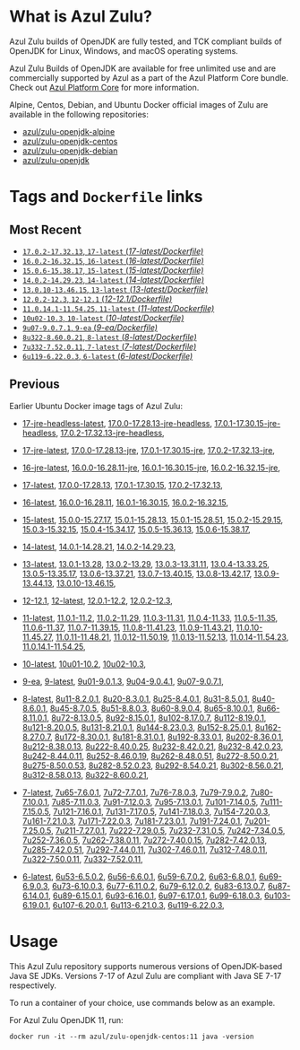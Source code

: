 What is Azul Zulu? 
======================================

Azul Zulu builds of OpenJDK are fully tested, and TCK compliant builds of OpenJDK for Linux, Windows, and macOS operating systems.

Azul Zulu Builds of OpenJDK are available for free unlimited use and are commercially supported by Azul as a part of the Azul Platform Core bundle.
Check out [Azul Platform Core][3] for more information.

Alpine, Centos, Debian, and Ubuntu Docker official images of Zulu are available in the following repositories:

  * [azul/zulu-openjdk-alpine][4]
  * [azul/zulu-openjdk-centos][5]
  * [azul/zulu-openjdk-debian][6]
  * [azul/zulu-openjdk][7]

Tags and `Dockerfile` links
===========================

Most Recent
-----------
 
   * [`17.0.2-17.32.13`, `17-latest` (*17-latest/Dockerfile)*][10]
   * [`16.0.2-16.32.15`, `16-latest` (*16-latest/Dockerfile)*][22]
   * [`15.0.6-15.38.17`, `15-latest` (*15-latest/Dockerfile)*][30]
   * [`14.0.2-14.29.23`, `14-latest` (*14-latest/Dockerfile)*][39]
   * [`13.0.10-13.46.15`, `13-latest` (*13-latest/Dockerfile)*][42]
   * [`12.0.2-12.3`, `12-12.1` (*12-12.1/Dockerfile)*][53]
   * [`11.0.14.1-11.54.25`, `11-latest` (*11-latest/Dockerfile)*][57]
   * [`10u02-10.3`, `10-latest` (*10-latest/Dockerfile)*][73]
   * [`9u07-9.0.7.1`, `9-ea` (*9-ea/Dockerfile)*][76]
   * [`8u322-8.60.0.21`, `8-latest` (*8-latest/Dockerfile)*][81]
   * [`7u332-7.52.0.11`, `7-latest` (*7-latest/Dockerfile)*][119]
   * [`6u119-6.22.0.3`, `6-latest` (*6-latest/Dockerfile)*][153]

Previous
--------

Earlier Ubuntu Docker image tags of Azul Zulu:

  * [17-jre-headless-latest][18],
  [17.0.0-17.28.13-jre-headless][19],
  [17.0.1-17.30.15-jre-headless][20],
  [17.0.2-17.32.13-jre-headless][21],
  
  * [17-jre-latest][11],
  [17.0.0-17.28.13-jre][15],
  [17.0.1-17.30.15-jre][16],
  [17.0.2-17.32.13-jre][17],
  
  * [16-jre-latest][23],
  [16.0.0-16.28.11-jre][27],
  [16.0.1-16.30.15-jre][28],
  [16.0.2-16.32.15-jre][29],
  
  * [17-latest][10],
  [17.0.0-17.28.13][12],
  [17.0.1-17.30.15][13],
  [17.0.2-17.32.13][14],
  
  * [16-latest][22],
  [16.0.0-16.28.11][24],
  [16.0.1-16.30.15][25],
  [16.0.2-16.32.15][26],
  
  * [15-latest][30],
  [15.0.0-15.27.17][31],
  [15.0.1-15.28.13][32],
  [15.0.1-15.28.51][33],
  [15.0.2-15.29.15][34],
  [15.0.3-15.32.15][35],
  [15.0.4-15.34.17][36],
  [15.0.5-15.36.13][37],
  [15.0.6-15.38.17][38],
  
  * [14-latest][39],
  [14.0.1-14.28.21][40],
  [14.0.2-14.29.23][41],
  
  * [13-latest][42],
  [13.0.1-13.28][43],
  [13.0.2-13.29][44],
  [13.0.3-13.31.11][45],
  [13.0.4-13.33.25][46],
  [13.0.5-13.35.17][47],
  [13.0.6-13.37.21][48],
  [13.0.7-13.40.15][49],
  [13.0.8-13.42.17][50],
  [13.0.9-13.44.13][51],
  [13.0.10-13.46.15][52],
  
  * [12-12.1][53],
  [12-latest][54],
  [12.0.1-12.2][55],
  [12.0.2-12.3][56],
  
  * [11-latest][57],
  [11.0.1-11.2][58],
  [11.0.2-11.29][59],
  [11.0.3-11.31][60],
  [11.0.4-11.33][61],
  [11.0.5-11.35][62],
  [11.0.6-11.37][63],
  [11.0.7-11.39.15][64],
  [11.0.8-11.41.23][65],
  [11.0.9-11.43.21][66],
  [11.0.10-11.45.27][67],
  [11.0.11-11.48.21][68],
  [11.0.12-11.50.19][69],
  [11.0.13-11.52.13][70],
  [11.0.14-11.54.23][71],
  [11.0.14.1-11.54.25][72],
  
  * [10-latest][73],
  [10u01-10.2][74],
  [10u02-10.3][75],
  
  * [9-ea][76],
  [9-latest][77],
  [9u01-9.0.1.3][78],
  [9u04-9.0.4.1][79],
  [9u07-9.0.7.1][80],
  
  * [8-latest][81],
  [8u11-8.2.0.1][82],
  [8u20-8.3.0.1][83],
  [8u25-8.4.0.1][84],
  [8u31-8.5.0.1][85],
  [8u40-8.6.0.1][86],
  [8u45-8.7.0.5][87],
  [8u51-8.8.0.3][88],
  [8u60-8.9.0.4][89],
  [8u65-8.10.0.1][90],
  [8u66-8.11.0.1][91],
  [8u72-8.13.0.5][92],
  [8u92-8.15.0.1][93],
  [8u102-8.17.0.7][94],
  [8u112-8.19.0.1][95],
  [8u121-8.20.0.5][96],
  [8u131-8.21.0.1][97],
  [8u144-8.23.0.3][98],
  [8u152-8.25.0.1][99],
  [8u162-8.27.0.7][100],
  [8u172-8.30.0.1][101],
  [8u181-8.31.0.1][102],
  [8u192-8.33.0.1][103],
  [8u202-8.36.0.1][104],
  [8u212-8.38.0.13][105],
  [8u222-8.40.0.25][106],
  [8u232-8.42.0.21][107],
  [8u232-8.42.0.23][108],
  [8u242-8.44.0.11][109],
  [8u252-8.46.0.19][110],
  [8u262-8.48.0.51][111],
  [8u272-8.50.0.21][112],
  [8u275-8.50.0.53][113],
  [8u282-8.52.0.23][114],
  [8u292-8.54.0.21][115],
  [8u302-8.56.0.21][116],
  [8u312-8.58.0.13][117],
  [8u322-8.60.0.21][118],
  
  * [7-latest][119],
  [7u65-7.6.0.1][120],
  [7u72-7.7.0.1][121],
  [7u76-7.8.0.3][122],
  [7u79-7.9.0.2][123],
  [7u80-7.10.0.1][124],
  [7u85-7.11.0.3][125],
  [7u91-7.12.0.3][126],
  [7u95-7.13.0.1][127],
  [7u101-7.14.0.5][128],
  [7u111-7.15.0.5][129],
  [7u121-7.16.0.1][130],
  [7u131-7.17.0.5][131],
  [7u141-7.18.0.3][132],
  [7u154-7.20.0.3][133],
  [7u161-7.21.0.3][134],
  [7u171-7.22.0.3][135],
  [7u181-7.23.0.1][136],
  [7u191-7.24.0.1][137],
  [7u201-7.25.0.5][138],
  [7u211-7.27.0.1][139],
  [7u222-7.29.0.5][140],
  [7u232-7.31.0.5][141],
  [7u242-7.34.0.5][142],
  [7u252-7.36.0.5][143],
  [7u262-7.38.0.11][144],
  [7u272-7.40.0.15][145],
  [7u282-7.42.0.13][146],
  [7u285-7.42.0.51][147],
  [7u292-7.44.0.11][148],
  [7u302-7.46.0.11][149],
  [7u312-7.48.0.11][150],
  [7u322-7.50.0.11][151],
  [7u332-7.52.0.11][152],
  
  * [6-latest][153],
  [6u53-6.5.0.2][154],
  [6u56-6.6.0.1][155],
  [6u59-6.7.0.2][156],
  [6u63-6.8.0.1][157],
  [6u69-6.9.0.3][158],
  [6u73-6.10.0.3][159],
  [6u77-6.11.0.2][160],
  [6u79-6.12.0.2][161],
  [6u83-6.13.0.7][162],
  [6u87-6.14.0.1][163],
  [6u89-6.15.0.1][164],
  [6u93-6.16.0.1][165],
  [6u97-6.17.0.1][166],
  [6u99-6.18.0.3][167],
  [6u103-6.19.0.1][168],
  [6u107-6.20.0.1][169],
  [6u113-6.21.0.3][170],
  [6u119-6.22.0.3][171],
  

Usage
=====

This Azul Zulu repository supports numerous versions of OpenJDK-based Java SE JDKs. Versions 7-17 of Azul Zulu are compliant with Java SE 7-17 respectively.

To run a container of your choice, use commands below as an example.

For Azul Zulu OpenJDK 11, run:

    docker run -it --rm azul/zulu-openjdk-centos:11 java -version

  [1]: https://www.azul.com/files/ZuluDocker60.gif
  [2]: https://www.azul.com/
  [3]: https://www.azul.com/products/core/
  [4]: https://hub.docker.com/r/azul/zulu-openjdk-alpine
  [5]: https://hub.docker.com/r/azul/zulu-openjdk-centos
  [6]: https://hub.docker.com/r/azul/zulu-openjdk-debian
  [7]: https://hub.docker.com/r/azul/zulu-openjdk


  [18]: https://github.com/zulu-openjdk/zulu-openjdk/blob/master/centos/17-jre-headless-latest/Dockerfile
  [19]: https://github.com/zulu-openjdk/zulu-openjdk/blob/master/centos/17.0.0-17.28.13-jre-headless/Dockerfile
  [20]: https://github.com/zulu-openjdk/zulu-openjdk/blob/master/centos/17.0.1-17.30.15-jre-headless/Dockerfile
  [21]: https://github.com/zulu-openjdk/zulu-openjdk/blob/master/centos/17.0.2-17.32.13-jre-headless/Dockerfile
  
  [11]: https://github.com/zulu-openjdk/zulu-openjdk/blob/master/centos/17-jre-latest/Dockerfile
  [15]: https://github.com/zulu-openjdk/zulu-openjdk/blob/master/centos/17.0.0-17.28.13-jre/Dockerfile
  [16]: https://github.com/zulu-openjdk/zulu-openjdk/blob/master/centos/17.0.1-17.30.15-jre/Dockerfile
  [17]: https://github.com/zulu-openjdk/zulu-openjdk/blob/master/centos/17.0.2-17.32.13-jre/Dockerfile
  
  [23]: https://github.com/zulu-openjdk/zulu-openjdk/blob/master/centos/16-jre-latest/Dockerfile
  [27]: https://github.com/zulu-openjdk/zulu-openjdk/blob/master/centos/16.0.0-16.28.11-jre/Dockerfile
  [28]: https://github.com/zulu-openjdk/zulu-openjdk/blob/master/centos/16.0.1-16.30.15-jre/Dockerfile
  [29]: https://github.com/zulu-openjdk/zulu-openjdk/blob/master/centos/16.0.2-16.32.15-jre/Dockerfile
  
  [10]: https://github.com/zulu-openjdk/zulu-openjdk/blob/master/centos/17-latest/Dockerfile
  [12]: https://github.com/zulu-openjdk/zulu-openjdk/blob/master/centos/17.0.0-17.28.13/Dockerfile
  [13]: https://github.com/zulu-openjdk/zulu-openjdk/blob/master/centos/17.0.1-17.30.15/Dockerfile
  [14]: https://github.com/zulu-openjdk/zulu-openjdk/blob/master/centos/17.0.2-17.32.13/Dockerfile
  
  [22]: https://github.com/zulu-openjdk/zulu-openjdk/blob/master/centos/16-latest/Dockerfile
  [24]: https://github.com/zulu-openjdk/zulu-openjdk/blob/master/centos/16.0.0-16.28.11/Dockerfile
  [25]: https://github.com/zulu-openjdk/zulu-openjdk/blob/master/centos/16.0.1-16.30.15/Dockerfile
  [26]: https://github.com/zulu-openjdk/zulu-openjdk/blob/master/centos/16.0.2-16.32.15/Dockerfile
  
  [30]: https://github.com/zulu-openjdk/zulu-openjdk/blob/master/centos/15-latest/Dockerfile
  [31]: https://github.com/zulu-openjdk/zulu-openjdk/blob/master/centos/15.0.0-15.27.17/Dockerfile
  [32]: https://github.com/zulu-openjdk/zulu-openjdk/blob/master/centos/15.0.1-15.28.13/Dockerfile
  [33]: https://github.com/zulu-openjdk/zulu-openjdk/blob/master/centos/15.0.1-15.28.51/Dockerfile
  [34]: https://github.com/zulu-openjdk/zulu-openjdk/blob/master/centos/15.0.2-15.29.15/Dockerfile
  [35]: https://github.com/zulu-openjdk/zulu-openjdk/blob/master/centos/15.0.3-15.32.15/Dockerfile
  [36]: https://github.com/zulu-openjdk/zulu-openjdk/blob/master/centos/15.0.4-15.34.17/Dockerfile
  [37]: https://github.com/zulu-openjdk/zulu-openjdk/blob/master/centos/15.0.5-15.36.13/Dockerfile
  [38]: https://github.com/zulu-openjdk/zulu-openjdk/blob/master/centos/15.0.6-15.38.17/Dockerfile
  
  [39]: https://github.com/zulu-openjdk/zulu-openjdk/blob/master/centos/14-latest/Dockerfile
  [40]: https://github.com/zulu-openjdk/zulu-openjdk/blob/master/centos/14.0.1-14.28.21/Dockerfile
  [41]: https://github.com/zulu-openjdk/zulu-openjdk/blob/master/centos/14.0.2-14.29.23/Dockerfile
  
  [42]: https://github.com/zulu-openjdk/zulu-openjdk/blob/master/centos/13-latest/Dockerfile
  [43]: https://github.com/zulu-openjdk/zulu-openjdk/blob/master/centos/13.0.1-13.28/Dockerfile
  [44]: https://github.com/zulu-openjdk/zulu-openjdk/blob/master/centos/13.0.2-13.29/Dockerfile
  [45]: https://github.com/zulu-openjdk/zulu-openjdk/blob/master/centos/13.0.3-13.31.11/Dockerfile
  [46]: https://github.com/zulu-openjdk/zulu-openjdk/blob/master/centos/13.0.4-13.33.25/Dockerfile
  [47]: https://github.com/zulu-openjdk/zulu-openjdk/blob/master/centos/13.0.5-13.35.17/Dockerfile
  [48]: https://github.com/zulu-openjdk/zulu-openjdk/blob/master/centos/13.0.6-13.37.21/Dockerfile
  [49]: https://github.com/zulu-openjdk/zulu-openjdk/blob/master/centos/13.0.7-13.40.15/Dockerfile
  [50]: https://github.com/zulu-openjdk/zulu-openjdk/blob/master/centos/13.0.8-13.42.17/Dockerfile
  [51]: https://github.com/zulu-openjdk/zulu-openjdk/blob/master/centos/13.0.9-13.44.13/Dockerfile
  [52]: https://github.com/zulu-openjdk/zulu-openjdk/blob/master/centos/13.0.10-13.46.15/Dockerfile
  
  [53]: https://github.com/zulu-openjdk/zulu-openjdk/blob/master/centos/12-12.1/Dockerfile
  [54]: https://github.com/zulu-openjdk/zulu-openjdk/blob/master/centos/12-latest/Dockerfile
  [55]: https://github.com/zulu-openjdk/zulu-openjdk/blob/master/centos/12.0.1-12.2/Dockerfile
  [56]: https://github.com/zulu-openjdk/zulu-openjdk/blob/master/centos/12.0.2-12.3/Dockerfile
  
  [57]: https://github.com/zulu-openjdk/zulu-openjdk/blob/master/centos/11-latest/Dockerfile
  [58]: https://github.com/zulu-openjdk/zulu-openjdk/blob/master/centos/11.0.1-11.2/Dockerfile
  [59]: https://github.com/zulu-openjdk/zulu-openjdk/blob/master/centos/11.0.2-11.29/Dockerfile
  [60]: https://github.com/zulu-openjdk/zulu-openjdk/blob/master/centos/11.0.3-11.31/Dockerfile
  [61]: https://github.com/zulu-openjdk/zulu-openjdk/blob/master/centos/11.0.4-11.33/Dockerfile
  [62]: https://github.com/zulu-openjdk/zulu-openjdk/blob/master/centos/11.0.5-11.35/Dockerfile
  [63]: https://github.com/zulu-openjdk/zulu-openjdk/blob/master/centos/11.0.6-11.37/Dockerfile
  [64]: https://github.com/zulu-openjdk/zulu-openjdk/blob/master/centos/11.0.7-11.39.15/Dockerfile
  [65]: https://github.com/zulu-openjdk/zulu-openjdk/blob/master/centos/11.0.8-11.41.23/Dockerfile
  [66]: https://github.com/zulu-openjdk/zulu-openjdk/blob/master/centos/11.0.9-11.43.21/Dockerfile
  [67]: https://github.com/zulu-openjdk/zulu-openjdk/blob/master/centos/11.0.10-11.45.27/Dockerfile
  [68]: https://github.com/zulu-openjdk/zulu-openjdk/blob/master/centos/11.0.11-11.48.21/Dockerfile
  [69]: https://github.com/zulu-openjdk/zulu-openjdk/blob/master/centos/11.0.12-11.50.19/Dockerfile
  [70]: https://github.com/zulu-openjdk/zulu-openjdk/blob/master/centos/11.0.13-11.52.13/Dockerfile
  [71]: https://github.com/zulu-openjdk/zulu-openjdk/blob/master/centos/11.0.14-11.54.23/Dockerfile
  [72]: https://github.com/zulu-openjdk/zulu-openjdk/blob/master/centos/11.0.14.1-11.54.25/Dockerfile
  
  [73]: https://github.com/zulu-openjdk/zulu-openjdk/blob/master/centos/10-latest/Dockerfile
  [74]: https://github.com/zulu-openjdk/zulu-openjdk/blob/master/centos/10u01-10.2/Dockerfile
  [75]: https://github.com/zulu-openjdk/zulu-openjdk/blob/master/centos/10u02-10.3/Dockerfile
  
  [76]: https://github.com/zulu-openjdk/zulu-openjdk/blob/master/centos/9-ea/Dockerfile
  [77]: https://github.com/zulu-openjdk/zulu-openjdk/blob/master/centos/9-latest/Dockerfile
  [78]: https://github.com/zulu-openjdk/zulu-openjdk/blob/master/centos/9u01-9.0.1.3/Dockerfile
  [79]: https://github.com/zulu-openjdk/zulu-openjdk/blob/master/centos/9u04-9.0.4.1/Dockerfile
  [80]: https://github.com/zulu-openjdk/zulu-openjdk/blob/master/centos/9u07-9.0.7.1/Dockerfile
  
  [81]: https://github.com/zulu-openjdk/zulu-openjdk/blob/master/centos/8-latest/Dockerfile
  [82]: https://github.com/zulu-openjdk/zulu-openjdk/blob/master/centos/8u11-8.2.0.1/Dockerfile
  [83]: https://github.com/zulu-openjdk/zulu-openjdk/blob/master/centos/8u20-8.3.0.1/Dockerfile
  [84]: https://github.com/zulu-openjdk/zulu-openjdk/blob/master/centos/8u25-8.4.0.1/Dockerfile
  [85]: https://github.com/zulu-openjdk/zulu-openjdk/blob/master/centos/8u31-8.5.0.1/Dockerfile
  [86]: https://github.com/zulu-openjdk/zulu-openjdk/blob/master/centos/8u40-8.6.0.1/Dockerfile
  [87]: https://github.com/zulu-openjdk/zulu-openjdk/blob/master/centos/8u45-8.7.0.5/Dockerfile
  [88]: https://github.com/zulu-openjdk/zulu-openjdk/blob/master/centos/8u51-8.8.0.3/Dockerfile
  [89]: https://github.com/zulu-openjdk/zulu-openjdk/blob/master/centos/8u60-8.9.0.4/Dockerfile
  [90]: https://github.com/zulu-openjdk/zulu-openjdk/blob/master/centos/8u65-8.10.0.1/Dockerfile
  [91]: https://github.com/zulu-openjdk/zulu-openjdk/blob/master/centos/8u66-8.11.0.1/Dockerfile
  [92]: https://github.com/zulu-openjdk/zulu-openjdk/blob/master/centos/8u72-8.13.0.5/Dockerfile
  [93]: https://github.com/zulu-openjdk/zulu-openjdk/blob/master/centos/8u92-8.15.0.1/Dockerfile
  [94]: https://github.com/zulu-openjdk/zulu-openjdk/blob/master/centos/8u102-8.17.0.7/Dockerfile
  [95]: https://github.com/zulu-openjdk/zulu-openjdk/blob/master/centos/8u112-8.19.0.1/Dockerfile
  [96]: https://github.com/zulu-openjdk/zulu-openjdk/blob/master/centos/8u121-8.20.0.5/Dockerfile
  [97]: https://github.com/zulu-openjdk/zulu-openjdk/blob/master/centos/8u131-8.21.0.1/Dockerfile
  [98]: https://github.com/zulu-openjdk/zulu-openjdk/blob/master/centos/8u144-8.23.0.3/Dockerfile
  [99]: https://github.com/zulu-openjdk/zulu-openjdk/blob/master/centos/8u152-8.25.0.1/Dockerfile
  [100]: https://github.com/zulu-openjdk/zulu-openjdk/blob/master/centos/8u162-8.27.0.7/Dockerfile
  [101]: https://github.com/zulu-openjdk/zulu-openjdk/blob/master/centos/8u172-8.30.0.1/Dockerfile
  [102]: https://github.com/zulu-openjdk/zulu-openjdk/blob/master/centos/8u181-8.31.0.1/Dockerfile
  [103]: https://github.com/zulu-openjdk/zulu-openjdk/blob/master/centos/8u192-8.33.0.1/Dockerfile
  [104]: https://github.com/zulu-openjdk/zulu-openjdk/blob/master/centos/8u202-8.36.0.1/Dockerfile
  [105]: https://github.com/zulu-openjdk/zulu-openjdk/blob/master/centos/8u212-8.38.0.13/Dockerfile
  [106]: https://github.com/zulu-openjdk/zulu-openjdk/blob/master/centos/8u222-8.40.0.25/Dockerfile
  [107]: https://github.com/zulu-openjdk/zulu-openjdk/blob/master/centos/8u232-8.42.0.21/Dockerfile
  [108]: https://github.com/zulu-openjdk/zulu-openjdk/blob/master/centos/8u232-8.42.0.23/Dockerfile
  [109]: https://github.com/zulu-openjdk/zulu-openjdk/blob/master/centos/8u242-8.44.0.11/Dockerfile
  [110]: https://github.com/zulu-openjdk/zulu-openjdk/blob/master/centos/8u252-8.46.0.19/Dockerfile
  [111]: https://github.com/zulu-openjdk/zulu-openjdk/blob/master/centos/8u262-8.48.0.51/Dockerfile
  [112]: https://github.com/zulu-openjdk/zulu-openjdk/blob/master/centos/8u272-8.50.0.21/Dockerfile
  [113]: https://github.com/zulu-openjdk/zulu-openjdk/blob/master/centos/8u275-8.50.0.53/Dockerfile
  [114]: https://github.com/zulu-openjdk/zulu-openjdk/blob/master/centos/8u282-8.52.0.23/Dockerfile
  [115]: https://github.com/zulu-openjdk/zulu-openjdk/blob/master/centos/8u292-8.54.0.21/Dockerfile
  [116]: https://github.com/zulu-openjdk/zulu-openjdk/blob/master/centos/8u302-8.56.0.21/Dockerfile
  [117]: https://github.com/zulu-openjdk/zulu-openjdk/blob/master/centos/8u312-8.58.0.13/Dockerfile
  [118]: https://github.com/zulu-openjdk/zulu-openjdk/blob/master/centos/8u322-8.60.0.21/Dockerfile
  
  [119]: https://github.com/zulu-openjdk/zulu-openjdk/blob/master/centos/7-latest/Dockerfile
  [120]: https://github.com/zulu-openjdk/zulu-openjdk/blob/master/centos/7u65-7.6.0.1/Dockerfile
  [121]: https://github.com/zulu-openjdk/zulu-openjdk/blob/master/centos/7u72-7.7.0.1/Dockerfile
  [122]: https://github.com/zulu-openjdk/zulu-openjdk/blob/master/centos/7u76-7.8.0.3/Dockerfile
  [123]: https://github.com/zulu-openjdk/zulu-openjdk/blob/master/centos/7u79-7.9.0.2/Dockerfile
  [124]: https://github.com/zulu-openjdk/zulu-openjdk/blob/master/centos/7u80-7.10.0.1/Dockerfile
  [125]: https://github.com/zulu-openjdk/zulu-openjdk/blob/master/centos/7u85-7.11.0.3/Dockerfile
  [126]: https://github.com/zulu-openjdk/zulu-openjdk/blob/master/centos/7u91-7.12.0.3/Dockerfile
  [127]: https://github.com/zulu-openjdk/zulu-openjdk/blob/master/centos/7u95-7.13.0.1/Dockerfile
  [128]: https://github.com/zulu-openjdk/zulu-openjdk/blob/master/centos/7u101-7.14.0.5/Dockerfile
  [129]: https://github.com/zulu-openjdk/zulu-openjdk/blob/master/centos/7u111-7.15.0.5/Dockerfile
  [130]: https://github.com/zulu-openjdk/zulu-openjdk/blob/master/centos/7u121-7.16.0.1/Dockerfile
  [131]: https://github.com/zulu-openjdk/zulu-openjdk/blob/master/centos/7u131-7.17.0.5/Dockerfile
  [132]: https://github.com/zulu-openjdk/zulu-openjdk/blob/master/centos/7u141-7.18.0.3/Dockerfile
  [133]: https://github.com/zulu-openjdk/zulu-openjdk/blob/master/centos/7u154-7.20.0.3/Dockerfile
  [134]: https://github.com/zulu-openjdk/zulu-openjdk/blob/master/centos/7u161-7.21.0.3/Dockerfile
  [135]: https://github.com/zulu-openjdk/zulu-openjdk/blob/master/centos/7u171-7.22.0.3/Dockerfile
  [136]: https://github.com/zulu-openjdk/zulu-openjdk/blob/master/centos/7u181-7.23.0.1/Dockerfile
  [137]: https://github.com/zulu-openjdk/zulu-openjdk/blob/master/centos/7u191-7.24.0.1/Dockerfile
  [138]: https://github.com/zulu-openjdk/zulu-openjdk/blob/master/centos/7u201-7.25.0.5/Dockerfile
  [139]: https://github.com/zulu-openjdk/zulu-openjdk/blob/master/centos/7u211-7.27.0.1/Dockerfile
  [140]: https://github.com/zulu-openjdk/zulu-openjdk/blob/master/centos/7u222-7.29.0.5/Dockerfile
  [141]: https://github.com/zulu-openjdk/zulu-openjdk/blob/master/centos/7u232-7.31.0.5/Dockerfile
  [142]: https://github.com/zulu-openjdk/zulu-openjdk/blob/master/centos/7u242-7.34.0.5/Dockerfile
  [143]: https://github.com/zulu-openjdk/zulu-openjdk/blob/master/centos/7u252-7.36.0.5/Dockerfile
  [144]: https://github.com/zulu-openjdk/zulu-openjdk/blob/master/centos/7u262-7.38.0.11/Dockerfile
  [145]: https://github.com/zulu-openjdk/zulu-openjdk/blob/master/centos/7u272-7.40.0.15/Dockerfile
  [146]: https://github.com/zulu-openjdk/zulu-openjdk/blob/master/centos/7u282-7.42.0.13/Dockerfile
  [147]: https://github.com/zulu-openjdk/zulu-openjdk/blob/master/centos/7u285-7.42.0.51/Dockerfile
  [148]: https://github.com/zulu-openjdk/zulu-openjdk/blob/master/centos/7u292-7.44.0.11/Dockerfile
  [149]: https://github.com/zulu-openjdk/zulu-openjdk/blob/master/centos/7u302-7.46.0.11/Dockerfile
  [150]: https://github.com/zulu-openjdk/zulu-openjdk/blob/master/centos/7u312-7.48.0.11/Dockerfile
  [151]: https://github.com/zulu-openjdk/zulu-openjdk/blob/master/centos/7u322-7.50.0.11/Dockerfile
  [152]: https://github.com/zulu-openjdk/zulu-openjdk/blob/master/centos/7u332-7.52.0.11/Dockerfile
  
  [153]: https://github.com/zulu-openjdk/zulu-openjdk/blob/master/centos/6-latest/Dockerfile
  [154]: https://github.com/zulu-openjdk/zulu-openjdk/blob/master/centos/6u53-6.5.0.2/Dockerfile
  [155]: https://github.com/zulu-openjdk/zulu-openjdk/blob/master/centos/6u56-6.6.0.1/Dockerfile
  [156]: https://github.com/zulu-openjdk/zulu-openjdk/blob/master/centos/6u59-6.7.0.2/Dockerfile
  [157]: https://github.com/zulu-openjdk/zulu-openjdk/blob/master/centos/6u63-6.8.0.1/Dockerfile
  [158]: https://github.com/zulu-openjdk/zulu-openjdk/blob/master/centos/6u69-6.9.0.3/Dockerfile
  [159]: https://github.com/zulu-openjdk/zulu-openjdk/blob/master/centos/6u73-6.10.0.3/Dockerfile
  [160]: https://github.com/zulu-openjdk/zulu-openjdk/blob/master/centos/6u77-6.11.0.2/Dockerfile
  [161]: https://github.com/zulu-openjdk/zulu-openjdk/blob/master/centos/6u79-6.12.0.2/Dockerfile
  [162]: https://github.com/zulu-openjdk/zulu-openjdk/blob/master/centos/6u83-6.13.0.7/Dockerfile
  [163]: https://github.com/zulu-openjdk/zulu-openjdk/blob/master/centos/6u87-6.14.0.1/Dockerfile
  [164]: https://github.com/zulu-openjdk/zulu-openjdk/blob/master/centos/6u89-6.15.0.1/Dockerfile
  [165]: https://github.com/zulu-openjdk/zulu-openjdk/blob/master/centos/6u93-6.16.0.1/Dockerfile
  [166]: https://github.com/zulu-openjdk/zulu-openjdk/blob/master/centos/6u97-6.17.0.1/Dockerfile
  [167]: https://github.com/zulu-openjdk/zulu-openjdk/blob/master/centos/6u99-6.18.0.3/Dockerfile
  [168]: https://github.com/zulu-openjdk/zulu-openjdk/blob/master/centos/6u103-6.19.0.1/Dockerfile
  [169]: https://github.com/zulu-openjdk/zulu-openjdk/blob/master/centos/6u107-6.20.0.1/Dockerfile
  [170]: https://github.com/zulu-openjdk/zulu-openjdk/blob/master/centos/6u113-6.21.0.3/Dockerfile
  [171]: https://github.com/zulu-openjdk/zulu-openjdk/blob/master/centos/6u119-6.22.0.3/Dockerfile
  